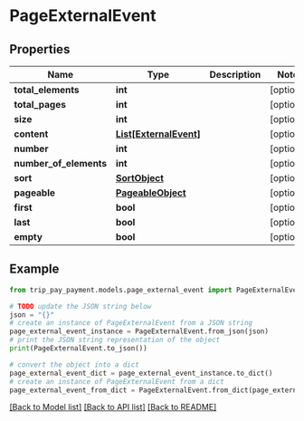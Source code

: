 # PageExternalEvent


## Properties

Name | Type | Description | Notes
------------ | ------------- | ------------- | -------------
**total_elements** | **int** |  | [optional] 
**total_pages** | **int** |  | [optional] 
**size** | **int** |  | [optional] 
**content** | [**List[ExternalEvent]**](ExternalEvent.md) |  | [optional] 
**number** | **int** |  | [optional] 
**number_of_elements** | **int** |  | [optional] 
**sort** | [**SortObject**](SortObject.md) |  | [optional] 
**pageable** | [**PageableObject**](PageableObject.md) |  | [optional] 
**first** | **bool** |  | [optional] 
**last** | **bool** |  | [optional] 
**empty** | **bool** |  | [optional] 

## Example

```python
from trip_pay_payment.models.page_external_event import PageExternalEvent

# TODO update the JSON string below
json = "{}"
# create an instance of PageExternalEvent from a JSON string
page_external_event_instance = PageExternalEvent.from_json(json)
# print the JSON string representation of the object
print(PageExternalEvent.to_json())

# convert the object into a dict
page_external_event_dict = page_external_event_instance.to_dict()
# create an instance of PageExternalEvent from a dict
page_external_event_from_dict = PageExternalEvent.from_dict(page_external_event_dict)
```
[[Back to Model list]](../README.md#documentation-for-models) [[Back to API list]](../README.md#documentation-for-api-endpoints) [[Back to README]](../README.md)


